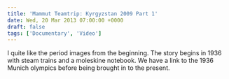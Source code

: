 ```yaml
---
title: 'Mammut Teamtrip: Kyrgyzstan 2009 Part 1'
date: Wed, 20 Mar 2013 07:00:00 +0000
draft: false
tags: ['Documentary', 'Video']
---
```


I quite like the period images from the beginning. The story begins in 1936 with steam trains and a moleskine notebook. We have a link to the 1936 Munich olympics before being brought in to the present.
